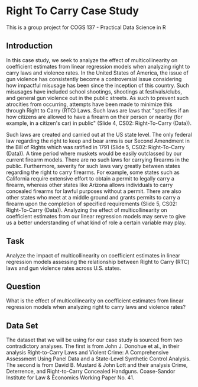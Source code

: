 # Right To Carry Case Study

This is a group project for COGS 137 - Practical Data Science in R

## Introduction

In this case study, we seek to analyze the effect of multicollinearity on coefficient estimates from linear regression models when analyzing right to carry laws and violence rates. In the United States of America, the issue of gun violence has consistently become a controversial issue considering how impactful misusage has been since the inception of this country. Such misusages have included school shootings, shootings at festivals/clubs, and general gun violence out in the public streets. As such to prevent such atrocities from occurring, attempts have been made to minimize this through Right to Carry (RTC) Laws. Such laws are laws that "specifies if an how citizens are allowed to have a firearm on their person or nearby (for example, in a citizen's car) in public" (Slide 4, CS02: Right-To-Carry (Data)).

Such laws are created and carried out at the US state level. The only federal law regarding the right to keep and bear arms is our Second Amendment in the Bill of Rights which was ratified in 1791 (Slide 5, CS02: Right-To-Carry (Data)). A time period where muskets would be easily outclassed by our current firearm models. There are no such laws for carrying firearms in the public. Furthermore, severity for such laws vary greatly  between states regarding the right to carry firearms. For example, some states such as California require extensive effort to obtain a permit to legally carry a firearm, whereas other states like Arizona allows individuals to carry concealed firearms for lawful purposes without a permit. There are also other  states who meet at a middle ground and grants permits to carry a firearm upon the completion of specified requirements (Slide 5, CS02: Right-To-Carry (Data)). Analyzing the effect of  multicollinearity on coefficient estimates from our linear regression models may serve to give us a better understanding of what kind of role a certain variable may play.

## Task

Analyze the impact of multicollinearity on coefficient estimates in linear regression models assessing the relationship between Right to Carry (RTC) laws and gun violence rates across U.S. states.

## Question

What is the effect of multicollinearity on coefficient estimates from linear regression models when analyzing right to carry laws and violence rates?

## Data Set

The dataset that we will be using for our case study is sourced from two contradictory analyses. The first is from John J. Donohue et al., in their analysis Right-to-Carry Laws and Violent Crime: A Comprehensive Assessment Using Panel Data and a State-Level Synthetic Control Analysis. The second is from David B. Mustard & John Lott and their analysis Crime, Deterrence, and Right-to-Carry Concealed Handguns. Coase-Sandor Institute for Law & Economics Working Paper No. 41.
